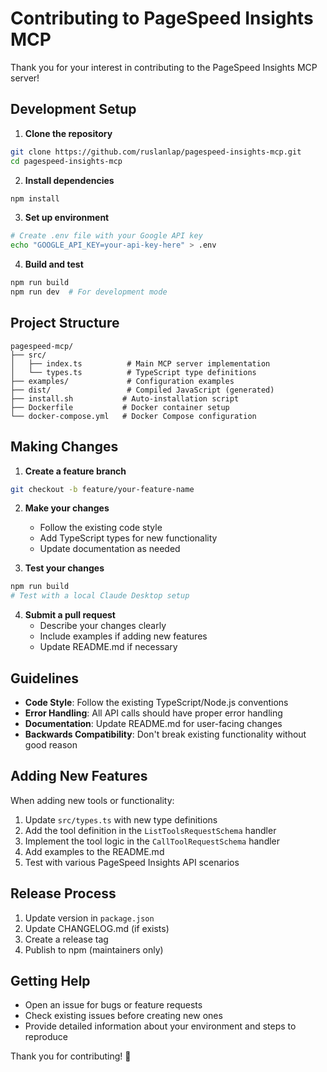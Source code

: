 # Contributing to PageSpeed Insights MCP

Thank you for your interest in contributing to the PageSpeed Insights MCP server!

## Development Setup

1. **Clone the repository**
```bash
git clone https://github.com/ruslanlap/pagespeed-insights-mcp.git
cd pagespeed-insights-mcp
```

2. **Install dependencies**
```bash
npm install
```

3. **Set up environment**
```bash
# Create .env file with your Google API key
echo "GOOGLE_API_KEY=your-api-key-here" > .env
```

4. **Build and test**
```bash
npm run build
npm run dev  # For development mode
```

## Project Structure

```
pagespeed-mcp/
├── src/
│   ├── index.ts          # Main MCP server implementation
│   └── types.ts          # TypeScript type definitions
├── examples/             # Configuration examples
├── dist/                 # Compiled JavaScript (generated)
├── install.sh           # Auto-installation script
├── Dockerfile           # Docker container setup
└── docker-compose.yml   # Docker Compose configuration
```

## Making Changes

1. **Create a feature branch**
```bash
git checkout -b feature/your-feature-name
```

2. **Make your changes**
   - Follow the existing code style
   - Add TypeScript types for new functionality
   - Update documentation as needed

3. **Test your changes**
```bash
npm run build
# Test with a local Claude Desktop setup
```

4. **Submit a pull request**
   - Describe your changes clearly
   - Include examples if adding new features
   - Update README.md if necessary

## Guidelines

- **Code Style**: Follow the existing TypeScript/Node.js conventions
- **Error Handling**: All API calls should have proper error handling
- **Documentation**: Update README.md for user-facing changes
- **Backwards Compatibility**: Don't break existing functionality without good reason

## Adding New Features

When adding new tools or functionality:

1. Update `src/types.ts` with new type definitions
2. Add the tool definition in the `ListToolsRequestSchema` handler
3. Implement the tool logic in the `CallToolRequestSchema` handler
4. Add examples to the README.md
5. Test with various PageSpeed Insights API scenarios

## Release Process

1. Update version in `package.json`
2. Update CHANGELOG.md (if exists)
3. Create a release tag
4. Publish to npm (maintainers only)

## Getting Help

- Open an issue for bugs or feature requests
- Check existing issues before creating new ones
- Provide detailed information about your environment and steps to reproduce

Thank you for contributing! 🚀